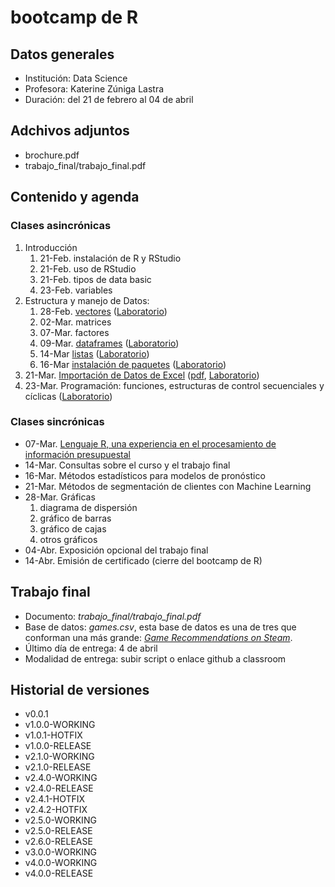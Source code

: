 # bootcamp de R

## Datos generales

* Institución:  Data Science
* Profesora:    Katerine Zúniga Lastra
* Duración:     del 21 de febrero al 04 de abril

## Adchivos adjuntos

* brochure.pdf
* trabajo_final/trabajo_final.pdf

## Contenido y agenda

### Clases asincrónicas

1. Introducción
    1. 21-Feb. instalación de R y RStudio
    1. 21-Feb. uso de RStudio
    1. 21-Feb. tipos de data basic
    1. 23-Feb. variables
1. Estructura y manejo de Datos:
    1. 28-Feb. [vectores](https://www.youtube.com/watch?v=JOMcFZkzS5E) ([Laboratorio](https://youtu.be/BeP_9zYCMZc))
    1. 02-Mar. matrices
    1. 07-Mar. factores
    1. 09-Mar. [dataframes](https://www.youtube.com/watch?v=oZz8Q7kq2LQ) ([Laboratorio](https://www.youtube.com/watch?v=exRpDn016ig))
    1. 14-Mar [listas](https://www.youtube.com/watch?v=KW9mOci_lgY) ([Laboratorio](https://www.youtube.com/watch?v=KpDRaKwnPlQ))
    1. 16-Mar [instalación de paquetes](https://www.youtube.com/watch?v=f2Z9uHCGnxg) ([Laboratorio](https://www.youtube.com/watch?v=CEZMxipH6yg))
1. 21-Mar. [Importación de Datos de Excel](https://www.youtube.com/watch?v=aRf_ss16wnI&ab_channel=Cecat4.0DSRP) ([pdf](https://github.com/kevinPerezGarcia/bootcamp_R/blob/develop/c3/1_importar-datos-excel.pdf), [Laboratorio](https://www.youtube.com/watch?v=yrbH8Pf5ClU&ab_channel=Cecat4.0DSRP))
1. 23-Mar. Programación: funciones, estructuras de control secuenciales y cíclicas ([Laboratorio](https://www.youtube.com/watch?v=5MWZAPolKMs&ab_channel=Cecat4.0DSRP))

### Clases sincrónicas

* 07-Mar. [Lenguaje R, una experiencia en el procesamiento de información presupuestal](https://www.youtube.com/watch?v=eBmU29D_IG4)
* 14-Mar. Consultas sobre el curso y el trabajo final
* 16-Mar. Métodos estadísticos para modelos de pronóstico
* 21-Mar. Métodos de segmentación de clientes con Machine Learning
* 28-Mar. Gráficas
    1. diagrama de dispersión
    1. gráfico de barras
    1. gráfico de cajas
    1. otros gráficos
* 04-Abr. Exposición opcional del trabajo final
* 14-Abr. Emisión de certificado (cierre del bootcamp de R)

## Trabajo final

* Documento: *trabajo_final/trabajo_final.pdf*
* Base de datos: *games.csv*, esta base de datos es una de tres que conforman una más grande: [_Game Recommendations on Steam_](https://www.kaggle.com/datasets/antonkozyriev/game-recommendations-on-steam?select=users.csv).
* Último día de entrega: 4 de abril
* Modalidad de entrega: subir script o enlace github a classroom

## Historial de versiones
  * v0.0.1
  * v1.0.0-WORKING
  * v1.0.1-HOTFIX
  * v1.0.0-RELEASE
  * v2.1.0-WORKING
  * v2.1.0-RELEASE
  * v2.4.0-WORKING
  * v2.4.0-RELEASE
  * v2.4.1-HOTFIX
  * v2.4.2-HOTFIX
  * v2.5.0-WORKING
  * v2.5.0-RELEASE
  * v2.6.0-RELEASE
  * v3.0.0-WORKING
  * v4.0.0-WORKING
  * v4.0.0-RELEASE